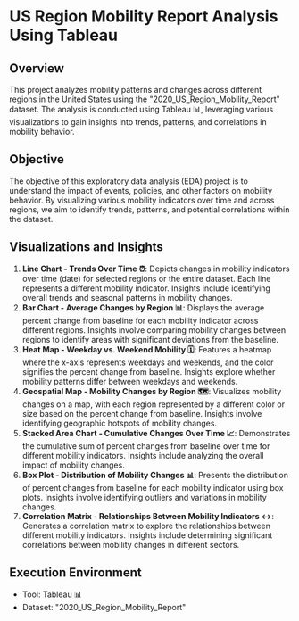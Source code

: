 # US Region Mobility Report Analysis Using Tableau

## Overview
This project analyzes mobility patterns and changes across different regions in the United States using the "2020_US_Region_Mobility_Report" dataset. The analysis is conducted using Tableau 📊, leveraging various visualizations to gain insights into trends, patterns, and correlations in mobility behavior.

## Objective
The objective of this exploratory data analysis (EDA) project is to understand the impact of events, policies, and other factors on mobility behavior. By visualizing various mobility indicators over time and across regions, we aim to identify trends, patterns, and potential correlations within the dataset.

## Visualizations and Insights
1. **Line Chart - Trends Over Time ⏰**: Depicts changes in mobility indicators over time (date) for selected regions or the entire dataset. Each line represents a different mobility indicator. Insights include identifying overall trends and seasonal patterns in mobility changes.
2. **Bar Chart - Average Changes by Region 📊**: Displays the average percent change from baseline for each mobility indicator across different regions. Insights involve comparing mobility changes between regions to identify areas with significant deviations from the baseline.
3. **Heat Map - Weekday vs. Weekend Mobility 🗓️**: Features a heatmap where the x-axis represents weekdays and weekends, and the color signifies the percent change from baseline. Insights explore whether mobility patterns differ between weekdays and weekends.
4. **Geospatial Map - Mobility Changes by Region 🗺️**: Visualizes mobility changes on a map, with each region represented by a different color or size based on the percent change from baseline. Insights involve identifying geographic hotspots of mobility changes.
5. **Stacked Area Chart - Cumulative Changes Over Time 📈**: Demonstrates the cumulative sum of percent changes from baseline over time for different mobility indicators. Insights include analyzing the overall impact of mobility changes.
6. **Box Plot - Distribution of Mobility Changes 📊**: Presents the distribution of percent changes from baseline for each mobility indicator using box plots. Insights involve identifying outliers and variations in mobility changes.
7. **Correlation Matrix - Relationships Between Mobility Indicators ↔️**: Generates a correlation matrix to explore the relationships between different mobility indicators. Insights include determining significant correlations between mobility changes in different sectors.

## Execution Environment
- Tool: Tableau 📊
- Dataset: "2020_US_Region_Mobility_Report"


